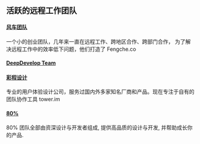 活跃的远程工作团队
----------------

#### [风车团队](https://fengcheco.com/about)  
一个小的创业团队，几年来一直在远程工作、跨地区合作、跨部门合作，
为了解决远程工作中的效率低下问题，他们打造了 Fengche.co 

#### [DeepDevelop Team](http://deepdevelop.com/)  

#### [彩程设计](https://tower.im/about_us)  
专业的用户体验设计公司，服务过国内外多家知名厂商和产品。现在专注于自有的团队协作工具 tower.im

#### [80%](http://80percent.io)
80% 团队全部由资深设计与开发者组成, 提供高品质的设计与开发, 并帮助成长你的产品.
